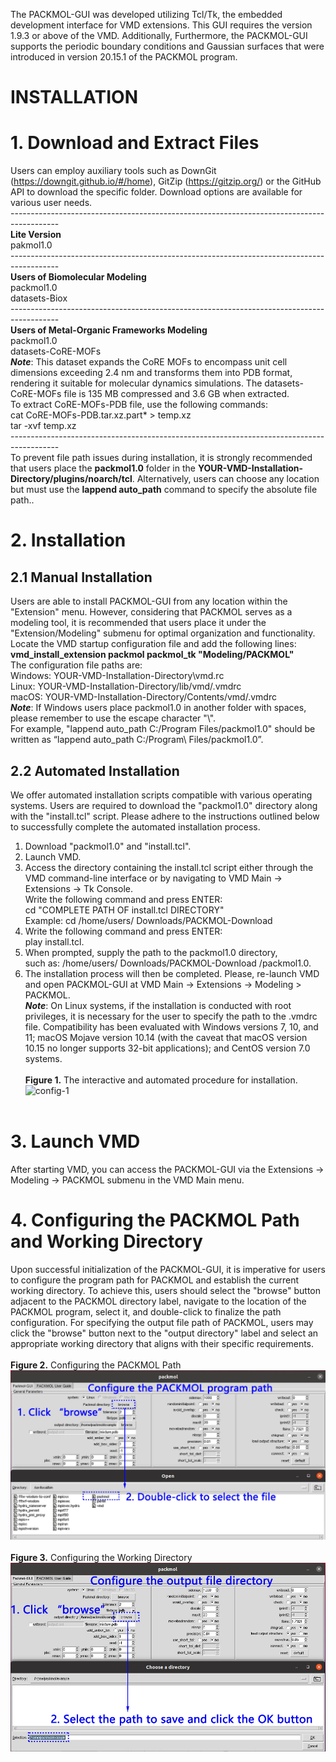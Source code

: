 The PACKMOL-GUI was developed utilizing Tcl/Tk, the embedded development interface for VMD extensions. This GUI requires the version 1.9.3 or above of the VMD. Additionally, Furthermore, the PACKMOL-GUI supports the periodic boundary conditions and Gaussian surfaces that were introduced in version 20.15.1 of the PACKMOL program.

INSTALLATION
============
# **1. Download and Extract Files**<br>
Users can employ auxiliary tools such as DownGit (https://downgit.github.io/#/home), GitZip (https://gitzip.org/) or the GitHub API to download the specific folder. Download options are available for various user needs.<br>
------------------------------------------------------------------------------------------<br>
**Lite‌ Version**<br>
pakmol1.0<br>
------------------------------------------------------------------------------------------<br>
**Users of Biomolecular Modeling**<br>
packmol1.0<br>
datasets-Biox<br>
------------------------------------------------------------------------------------------<br>
**Users of Metal-Organic Frameworks Modeling**<br>
packmol1.0<br>
datasets-CoRE-MOFs<br>
_**Note**_: This dataset expands the CoRE MOFs to encompass unit cell dimensions exceeding 2.4 nm and transforms them into PDB format, rendering it suitable for molecular dynamics simulations. The datasets-CoRE-MOFs file is 135 MB compressed and 3.6 GB when extracted.<br>
To extract CoRE-MOFs-PDB file, use the following commands:<br>
cat CoRE-MOFs-PDB.tar.xz.part* > temp.xz<br>
tar -xvf temp.xz<br>
------------------------------------------------------------------------------------------<br>
To prevent file path issues during installation, it is strongly recommended that users place the **packmol1.0** folder in the **YOUR-VMD-Installation-Directory/plugins/noarch/tcl**. Alternatively, users can choose any location but must use the **lappend auto_path** command to specify the absolute file path..<br>
# **2. Installation**<br>
## 2.1 Manual Installation <br>
Users are able to install PACKMOL-GUI from any location within the "Extension" menu. However, considering that PACKMOL serves as a modeling tool, it is recommended that users place it under the "Extension/Modeling" submenu for optimal organization and functionality.
Locate the VMD startup configuration file and add the following lines:<br>
__vmd_install_extension packmol packmol_tk "Modeling/PACKMOL"__<br>
The configuration file paths are:<br>
Windows: YOUR-VMD-Installation-Directory\vmd.rc<br>
Linux: YOUR-VMD-Installation-Directory/lib/vmd/.vmdrc<br>
macOS: YOUR-VMD-Installation-Directory/Contents/vmd/.vmdrc<br>
_**Note**_: If Windows users place packmol1.0 in another folder with spaces, please remember to use the escape character "\\".<br> 
For example, "lappend auto_path C:/Program Files/packmol1.0" should be written as “lappend auto_path C:/Program\ Files/packmol1.0”.<br>
## 2.2 Automated Installation <br>
We offer automated installation scripts compatible with various operating systems. Users are required to download the "packmol1.0" directory along with the "install.tcl" script. Please adhere to the instructions outlined below to successfully complete the automated installation process.<br>
1.	Download "packmol1.0" and "install.tcl".<br>
2.	Launch VMD.<br>
3.	Access the directory containing the install.tcl script either through the VMD command-line interface or by navigating to VMD Main -> Extensions -> Tk Console.<br>
    Write the following command and press ENTER:<br>
    cd "COMPLETE PATH OF install.tcl DIRECTORY"<br>
    Example: cd /home/users/ Downloads/PACKMOL-Download<br>
4.	Write the following command and press ENTER:<br>
    play install.tcl.<br>
5.	When prompted, supply the path to the packmol1.0 directory, <br>
    such as: /home/users/ Downloads/PACKMOL-Download /packmol1.0.<br>
6.	The installation process will then be completed. Please, re-launch VMD and open PACKMOL-GUI at VMD Main -> Extensions -> Modeling > PACKMOL.<br>
_**Note**_: On Linux systems, if the installation is conducted with root privileges, it is necessary for the user to specify the path to the .vmdrc file. Compatibility has been evaluated with Windows versions 7, 10, and 11; macOS Mojave version 10.14 (with the caveat that macOS version 10.15 no longer supports 32-bit applications); and CentOS version 7.0 systems.<br><br>
**Figure 1.** The interactive and automated procedure for installation.
![config-1](https://github.com/MSM-RAD-X-VMD-Plugin/PACKMOL-GUI/blob/main/annotated-recording-examples/install.gif)<br><br>
# 3. Launch VMD<br>
After starting VMD, you can access the PACKMOL-GUI via the Extensions -> Modeling -> PACKMOL submenu in the VMD Main menu.
# 4. Configuring the PACKMOL Path and Working Directory
Upon successful initialization of the PACKMOL-GUI, it is imperative for users to configure the program path for PACKMOL and establish the current working directory. To achieve this, users should select the "browse" button adjacent to the PACKMOL directory label, navigate to the location of the PACKMOL program, select it, and double-click to finalize the path configuration. For specifying the output file path of PACKMOL, users may click the "browse" button next to the "output directory" label and select an appropriate working directory that aligns with their specific requirements. <br><br>
**Figure 2.** Configuring the PACKMOL Path
![config-1](https://github.com/MSM-RAD-X-VMD-Plugin/PACKMOL-GUI/blob/main/annotated-recording-examples/sc-1-Linux.jpg)<br><br>
**Figure 3.** Configuring the Working Directory
![config-2](https://github.com/MSM-RAD-X-VMD-Plugin/PACKMOL-GUI/blob/main/annotated-recording-examples/SC-2-Liunx.jpg)
